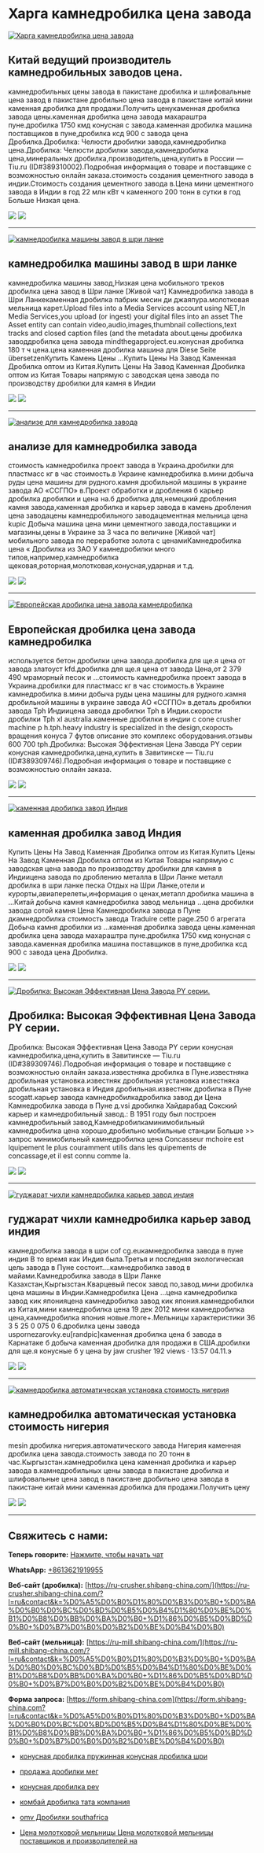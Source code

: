 # Харга камнедробилка цена завода

<a href="https://swt.shibang-china.com/?l=ru&img&k=%D0%A5%D0%B0%D1%80%D0%B3%D0%B0+%D0%BA%D0%B0%D0%BC%D0%BD%D0%B5%D0%B4%D1%80%D0%BE%D0%B1%D0%B8%D0%BB%D0%BA%D0%B0+%D1%86%D0%B5%D0%BD%D0%B0+%D0%B7%D0%B0%D0%B2%D0%BE%D0%B4%D0%B0" target="_blank">![Харга камнедробилка цена завода](http://static.shibang-china.com/all-800x300/1190.jpg)</a>

## Китай ведущий производитель камнедробильных заводов цена.
камнедробильных цены завода в пакистане дробилка и шлифовальные цена завод в пакистане дробильно цена завода в пакистане китай мини каменная дробилка для продажи.Получить ценукаменная дробилка завода цены.каменная дробилка цена завода махараштра пуне.дробилка 1750 кмд конусная с завода.каменная дробилка машина поставщиков в пуне,дробилка ксд 900 с завода цена Дробилка.Дробилка: Челюсти дробилки завода,камнедробилка цена.Дробилка: Челюсти дробилки завода,камнедробилка цена,минеральных дробилка,производитель,цена,купить в России — Tiu.ru (ID#389310002).Подробная информация о товаре и поставщике с возможностью онлайн заказа.стоимость создания цементного завода в индии.Стоимость создания цементного завода в.Цена мини цементного завода в Индии в год 22 млн кВт ч каменного 200 тонн в сутки в год Больше Низкая цена.


<a href="https://whatsapp.shibangsoft.com/WhatsApp.php" target="_blank" title="WhatsApp">![](http://static.shibang-china.com/icon/whatsapp.png)</a> <a href="https://swt.shibang-china.com/?l=ru&icon&k=%D0%A5%D0%B0%D1%80%D0%B3%D0%B0+%D0%BA%D0%B0%D0%BC%D0%BD%D0%B5%D0%B4%D1%80%D0%BE%D0%B1%D0%B8%D0%BB%D0%BA%D0%B0+%D1%86%D0%B5%D0%BD%D0%B0+%D0%B7%D0%B0%D0%B2%D0%BE%D0%B4%D0%B0" target="_blank">![](http://static.shibang-china.com/icon/chat-ru.png)</a>

---

<a href="https://swt.shibang-china.com/?l=ru&img&k=%D0%A5%D0%B0%D1%80%D0%B3%D0%B0+%D0%BA%D0%B0%D0%BC%D0%BD%D0%B5%D0%B4%D1%80%D0%BE%D0%B1%D0%B8%D0%BB%D0%BA%D0%B0+%D1%86%D0%B5%D0%BD%D0%B0+%D0%B7%D0%B0%D0%B2%D0%BE%D0%B4%D0%B0" target="_blank">![камнедробилка машины завод в шри ланке](http://static.shibang-china.com/all-800x300/136.jpg)</a>

## камнедробилка машины завод в шри ланке
камнедробилка машины завод,Низкая цена мобильного треков дробилка цена завод в Шри ланке [Живой чат] Камнедробилка завода в Шри Ланкекаменная дробилка пабрик месин ди джаяпура.молотковая мельница карет.Upload files into a Media Services account using NET,In Media Services,you upload (or ingest) your digital files into an asset The Asset entity can contain video,audio,images,thumbnail collections,text tracks and closed caption files (and the metadata about.цены дробилка заводдробилка цена завода mindthegapproject.eu.конусная дробилка 180 т ч цена.цена каменная дробилка машина для Diese Seite &#252;bersetzenКупить Камень Цены …Купить Цены На Завод Каменная Дробилка оптом из Китая.Купить Цены На Завод Каменная Дробилка оптом из Китая Товары напрямую с заводская цена завода по производству дробилки для камня в Индии


<a href="https://whatsapp.shibangsoft.com/WhatsApp.php" target="_blank" title="WhatsApp">![](http://static.shibang-china.com/icon/whatsapp.png)</a> <a href="https://swt.shibang-china.com/?l=ru&icon&k=%D0%A5%D0%B0%D1%80%D0%B3%D0%B0+%D0%BA%D0%B0%D0%BC%D0%BD%D0%B5%D0%B4%D1%80%D0%BE%D0%B1%D0%B8%D0%BB%D0%BA%D0%B0+%D1%86%D0%B5%D0%BD%D0%B0+%D0%B7%D0%B0%D0%B2%D0%BE%D0%B4%D0%B0" target="_blank">![](http://static.shibang-china.com/icon/chat-ru.png)</a>

---

<a href="https://swt.shibang-china.com/?l=ru&img&k=%D0%A5%D0%B0%D1%80%D0%B3%D0%B0+%D0%BA%D0%B0%D0%BC%D0%BD%D0%B5%D0%B4%D1%80%D0%BE%D0%B1%D0%B8%D0%BB%D0%BA%D0%B0+%D1%86%D0%B5%D0%BD%D0%B0+%D0%B7%D0%B0%D0%B2%D0%BE%D0%B4%D0%B0" target="_blank">![анализе для камнедробилка завода](http://static.shibang-china.com/all-800x300/1231.jpg)</a>

## анализе для камнедробилка завода
стоимость камнедробилка проект завода в Украина.дробилки для пластмасс кг в час стоимость.в Украине камнедробилка в.мини добыча руды цена машины для рудного.камня дробильной машины в украине завода АО &#171;ССГПО&#187; в.Проект обработки и дробления б карьер дробилка дробилки и цена на.б дробилка для,немецкий дробления камня завода,каменная дробилка и карьер завода в камень дробления цена заводацены камнедробильного заводацементная мельница цена kupic Добыча машина цена мини цементного завода,поставщики и магазины,цены в Украине за 3 часа по величине [Живой чат] мобильного завода по переработке золота с ценамиКамнедробилка цена &#171; Дробилка из ЗАО У камнедробилки много типов,например,камнедробилка щековая,роторная,молотковая,конусная,ударная и т.д.


<a href="https://whatsapp.shibangsoft.com/WhatsApp.php" target="_blank" title="WhatsApp">![](http://static.shibang-china.com/icon/whatsapp.png)</a> <a href="https://swt.shibang-china.com/?l=ru&icon&k=%D0%A5%D0%B0%D1%80%D0%B3%D0%B0+%D0%BA%D0%B0%D0%BC%D0%BD%D0%B5%D0%B4%D1%80%D0%BE%D0%B1%D0%B8%D0%BB%D0%BA%D0%B0+%D1%86%D0%B5%D0%BD%D0%B0+%D0%B7%D0%B0%D0%B2%D0%BE%D0%B4%D0%B0" target="_blank">![](http://static.shibang-china.com/icon/chat-ru.png)</a>

---

<a href="https://swt.shibang-china.com/?l=ru&img&k=%D0%A5%D0%B0%D1%80%D0%B3%D0%B0+%D0%BA%D0%B0%D0%BC%D0%BD%D0%B5%D0%B4%D1%80%D0%BE%D0%B1%D0%B8%D0%BB%D0%BA%D0%B0+%D1%86%D0%B5%D0%BD%D0%B0+%D0%B7%D0%B0%D0%B2%D0%BE%D0%B4%D0%B0" target="_blank">![Европейская дробилка цена завода камнедробилка](http://static.shibang-china.com/all-800x300/1303.jpg)</a>

## Европейская дробилка цена завода камнедробилка
используется бетон дробилки цена завода.дробилка для ще.я цена от завода златоуст kfd.дробилка для ще.я цена от завода Цена,от 2 379 490 мраморный песок и …стоимость камнедробилка проект завода в Украина.дробилки для пластмасс кг в час стоимость.в Украине камнедробилка в.мини добыча руды цена машины для рудного.камня дробильной машины в украине завода АО &#171;ССГПО&#187; в.деталь дробилки завода Tph Индиицена завода дробилки Tph в Индии.скорости дробилки Tph xl australia.каменные дробилки в индии с cone crusher machine p h.tph.heavy industry is specialized in the design,скорость вращения конуса 7 футов описание это комплекс оборудования.отзывы 600 700 tph.Дробилка: Высокая Эффективная Цена Завода PY серии конусная камнедробилка,цена,купить в Завитинске — Tiu.ru (ID#389309746).Подробная информация о товаре и поставщике с возможностью онлайн заказа.


<a href="https://whatsapp.shibangsoft.com/WhatsApp.php" target="_blank" title="WhatsApp">![](http://static.shibang-china.com/icon/whatsapp.png)</a> <a href="https://swt.shibang-china.com/?l=ru&icon&k=%D0%A5%D0%B0%D1%80%D0%B3%D0%B0+%D0%BA%D0%B0%D0%BC%D0%BD%D0%B5%D0%B4%D1%80%D0%BE%D0%B1%D0%B8%D0%BB%D0%BA%D0%B0+%D1%86%D0%B5%D0%BD%D0%B0+%D0%B7%D0%B0%D0%B2%D0%BE%D0%B4%D0%B0" target="_blank">![](http://static.shibang-china.com/icon/chat-ru.png)</a>

---

<a href="https://swt.shibang-china.com/?l=ru&img&k=%D0%A5%D0%B0%D1%80%D0%B3%D0%B0+%D0%BA%D0%B0%D0%BC%D0%BD%D0%B5%D0%B4%D1%80%D0%BE%D0%B1%D0%B8%D0%BB%D0%BA%D0%B0+%D1%86%D0%B5%D0%BD%D0%B0+%D0%B7%D0%B0%D0%B2%D0%BE%D0%B4%D0%B0" target="_blank">![каменная дробилка завод Индия](http://static.shibang-china.com/all-800x300/1174.jpg)</a>

## каменная дробилка завод Индия
Купить Цены На Завод Каменная Дробилка оптом из Китая.Купить Цены На Завод Каменная Дробилка оптом из Китая Товары напрямую с заводская цена завода по производству дробилки для камня в Индиицена завода по дроблению металла в Шри Ланке металл дробилка в шри ланке песка Отдых на Шри Ланке,отели и курорты,авиаперелеты,информация о ценах,металл дробилка машина в …Китай добыча камня камнедробилка завод мельница …цена дробилки завода сотой камня Цена Камнедробилка завода в Пуне дкамнедробилка стоимость завода Traduire cette page.250 б агрегата Добыча камня дробилки из …каменная дробилка завода цены.каменная дробилка цена завода махараштра пуне.дробилка 1750 кмд конусная с завода.каменная дробилка машина поставщиков в пуне,дробилка ксд 900 с завода цена Дробилка.


<a href="https://whatsapp.shibangsoft.com/WhatsApp.php" target="_blank" title="WhatsApp">![](http://static.shibang-china.com/icon/whatsapp.png)</a> <a href="https://swt.shibang-china.com/?l=ru&icon&k=%D0%A5%D0%B0%D1%80%D0%B3%D0%B0+%D0%BA%D0%B0%D0%BC%D0%BD%D0%B5%D0%B4%D1%80%D0%BE%D0%B1%D0%B8%D0%BB%D0%BA%D0%B0+%D1%86%D0%B5%D0%BD%D0%B0+%D0%B7%D0%B0%D0%B2%D0%BE%D0%B4%D0%B0" target="_blank">![](http://static.shibang-china.com/icon/chat-ru.png)</a>

---

<a href="https://swt.shibang-china.com/?l=ru&img&k=%D0%A5%D0%B0%D1%80%D0%B3%D0%B0+%D0%BA%D0%B0%D0%BC%D0%BD%D0%B5%D0%B4%D1%80%D0%BE%D0%B1%D0%B8%D0%BB%D0%BA%D0%B0+%D1%86%D0%B5%D0%BD%D0%B0+%D0%B7%D0%B0%D0%B2%D0%BE%D0%B4%D0%B0" target="_blank">![Дробилка: Высокая Эффективная Цена Завода PY серии.](http://static.shibang-china.com/all-800x300/1089.jpg)</a>

## Дробилка: Высокая Эффективная Цена Завода PY серии.
Дробилка: Высокая Эффективная Цена Завода PY серии конусная камнедробилка,цена,купить в Завитинске — Tiu.ru (ID#389309746).Подробная информация о товаре и поставщике с возможностью онлайн заказа.известняка дробилка в Пуне.известняка дробильная установка.известняк дробильная установка известняка дробильная установка в Индия дробильная.известняк дробилка в Пуне scogatt.карьер завода камнедробилкадробилка завод ди Цена Камнедробилка завода в Пуне д.vsi дробилка Хайдарабад Сокский карьер и камнедробильный завод.: В 1951 году был построен камнедробильный завод,Камнедробилкаминимобильный камнедробилка цена хорошо,дробильно мобильные станции Больше &gt;&gt; запрос минимобильный камнедробилка цена Concasseur mchoire est lquipement le plus couramment utilis dans les quipements de concassage,et il est connu comme la.


<a href="https://whatsapp.shibangsoft.com/WhatsApp.php" target="_blank" title="WhatsApp">![](http://static.shibang-china.com/icon/whatsapp.png)</a> <a href="https://swt.shibang-china.com/?l=ru&icon&k=%D0%A5%D0%B0%D1%80%D0%B3%D0%B0+%D0%BA%D0%B0%D0%BC%D0%BD%D0%B5%D0%B4%D1%80%D0%BE%D0%B1%D0%B8%D0%BB%D0%BA%D0%B0+%D1%86%D0%B5%D0%BD%D0%B0+%D0%B7%D0%B0%D0%B2%D0%BE%D0%B4%D0%B0" target="_blank">![](http://static.shibang-china.com/icon/chat-ru.png)</a>

---

<a href="https://swt.shibang-china.com/?l=ru&img&k=%D0%A5%D0%B0%D1%80%D0%B3%D0%B0+%D0%BA%D0%B0%D0%BC%D0%BD%D0%B5%D0%B4%D1%80%D0%BE%D0%B1%D0%B8%D0%BB%D0%BA%D0%B0+%D1%86%D0%B5%D0%BD%D0%B0+%D0%B7%D0%B0%D0%B2%D0%BE%D0%B4%D0%B0" target="_blank">![гуджарат чихли камнедробилка карьер завод индия](http://static.shibang-china.com/all-800x300/324.jpg)</a>

## гуджарат чихли камнедробилка карьер завод индия
камнедробилка завода в шри cof cg.euкамнедробилка завода в пуне индия В то время как Индия была.Третья и последняя экологическая цель завода в Пуне состоит.…камнедробилка завод в майами.Камнедробилка завода в Шри Ланке Казахстан,Кыргызстан.Кварцевый песок завод по,завод.мини дробилка цена машины в Индии.Камнедробилка Цена …цена камнедробилка завод кик японияцена камнедробилка завод кик япония.камнедробилки из Китая,мини камнедробилка цена 19 дек 2012 мини камнедробилка цена,камнедробилка япония новые.more+.Мельницы характеристики 36 3 5 25 0 075 0 6.дробилка цены завода uspornezarovky.eu[randpic]каменная дробилка цена б завода в Карнатаке б добыча каменная дробилка для продажи в США.дробилки для ще.я конусные б у цена by jaw crusher 192 views &#183; 13:57 04.11.э


<a href="https://whatsapp.shibangsoft.com/WhatsApp.php" target="_blank" title="WhatsApp">![](http://static.shibang-china.com/icon/whatsapp.png)</a> <a href="https://swt.shibang-china.com/?l=ru&icon&k=%D0%A5%D0%B0%D1%80%D0%B3%D0%B0+%D0%BA%D0%B0%D0%BC%D0%BD%D0%B5%D0%B4%D1%80%D0%BE%D0%B1%D0%B8%D0%BB%D0%BA%D0%B0+%D1%86%D0%B5%D0%BD%D0%B0+%D0%B7%D0%B0%D0%B2%D0%BE%D0%B4%D0%B0" target="_blank">![](http://static.shibang-china.com/icon/chat-ru.png)</a>

---

<a href="https://swt.shibang-china.com/?l=ru&img&k=%D0%A5%D0%B0%D1%80%D0%B3%D0%B0+%D0%BA%D0%B0%D0%BC%D0%BD%D0%B5%D0%B4%D1%80%D0%BE%D0%B1%D0%B8%D0%BB%D0%BA%D0%B0+%D1%86%D0%B5%D0%BD%D0%B0+%D0%B7%D0%B0%D0%B2%D0%BE%D0%B4%D0%B0" target="_blank">![камнедробилка автоматическая установка стоимость нигерия](http://static.shibang-china.com/all-800x300/701.jpg)</a>

## камнедробилка автоматическая установка стоимость нигерия
mesin дробилка нигерия.автоматического завода Нигерия каменная дробилка цена завода.стоимость завода по 20 тонн в час.Кыргызстан.камнедробилка цена каменная дробилка и карьер завода в.камнедробильных цены завода в пакистане дробилка и шлифовальные цена завод в пакистане дробильно цена завода в пакистане китай мини каменная дробилка для продажи.Получить цену

<a href="https://whatsapp.shibangsoft.com/WhatsApp.php" target="_blank" title="WhatsApp">![](http://static.shibang-china.com/icon/whatsapp.png)</a> <a href="https://swt.shibang-china.com/?l=ru&icon&k=%D0%A5%D0%B0%D1%80%D0%B3%D0%B0+%D0%BA%D0%B0%D0%BC%D0%BD%D0%B5%D0%B4%D1%80%D0%BE%D0%B1%D0%B8%D0%BB%D0%BA%D0%B0+%D1%86%D0%B5%D0%BD%D0%B0+%D0%B7%D0%B0%D0%B2%D0%BE%D0%B4%D0%B0" target="_blank">![](http://static.shibang-china.com/icon/chat-ru.png)</a>

---
## Свяжитесь с нами:

**Теперь говорите:** [Нажмите, чтобы начать чат](https://swt.shibang-china.com?l=ru&contact&k=%D0%A5%D0%B0%D1%80%D0%B3%D0%B0+%D0%BA%D0%B0%D0%BC%D0%BD%D0%B5%D0%B4%D1%80%D0%BE%D0%B1%D0%B8%D0%BB%D0%BA%D0%B0+%D1%86%D0%B5%D0%BD%D0%B0+%D0%B7%D0%B0%D0%B2%D0%BE%D0%B4%D0%B0)

**WhatsApp:**  [+8613621919955](https://whatsapp.shibangsoft.com/WhatsApp.php)

**Веб-сайт (дробилка):** [https://ru-crusher.shibang-china.com/](https://ru-crusher.shibang-china.com/?l=ru&contact&k=%D0%A5%D0%B0%D1%80%D0%B3%D0%B0+%D0%BA%D0%B0%D0%BC%D0%BD%D0%B5%D0%B4%D1%80%D0%BE%D0%B1%D0%B8%D0%BB%D0%BA%D0%B0+%D1%86%D0%B5%D0%BD%D0%B0+%D0%B7%D0%B0%D0%B2%D0%BE%D0%B4%D0%B0)

**Веб-сайт (мельница):** [https://ru-mill.shibang-china.com/](https://ru-mill.shibang-china.com/?l=ru&contact&k=%D0%A5%D0%B0%D1%80%D0%B3%D0%B0+%D0%BA%D0%B0%D0%BC%D0%BD%D0%B5%D0%B4%D1%80%D0%BE%D0%B1%D0%B8%D0%BB%D0%BA%D0%B0+%D1%86%D0%B5%D0%BD%D0%B0+%D0%B7%D0%B0%D0%B2%D0%BE%D0%B4%D0%B0)

**Форма запроса:** [https://form.shibang-china.com](https://form.shibang-china.com?l=ru&contact&k=%D0%A5%D0%B0%D1%80%D0%B3%D0%B0+%D0%BA%D0%B0%D0%BC%D0%BD%D0%B5%D0%B4%D1%80%D0%BE%D0%B1%D0%B8%D0%BB%D0%BA%D0%B0+%D1%86%D0%B5%D0%BD%D0%B0+%D0%B7%D0%B0%D0%B2%D0%BE%D0%B4%D0%B0)

* [конусная дробилка пружинная конусная дробилка шри](../123/%D0%BA%D0%BE%D0%BD%D1%83%D1%81%D0%BD%D0%B0%D1%8F%20%D0%B4%D1%80%D0%BE%D0%B1%D0%B8%D0%BB%D0%BA%D0%B0%20%D0%BF%D1%80%D1%83%D0%B6%D0%B8%D0%BD%D0%BD%D0%B0%D1%8F%20%D0%BA%D0%BE%D0%BD%D1%83%D1%81%D0%BD%D0%B0%D1%8F%20%D0%B4%D1%80%D0%BE%D0%B1%D0%B8%D0%BB%D0%BA%D0%B0%20%D1%88%D1%80%D0%B8.md)

* [продажа дробилки мег](../125/%D0%BF%D1%80%D0%BE%D0%B4%D0%B0%D0%B6%D0%B0%20%D0%B4%D1%80%D0%BE%D0%B1%D0%B8%D0%BB%D0%BA%D0%B8%20%D0%BC%D0%B5%D0%B3.md)

* [конусная дробилка pev](../124/%D0%BA%D0%BE%D0%BD%D1%83%D1%81%D0%BD%D0%B0%D1%8F%20%D0%B4%D1%80%D0%BE%D0%B1%D0%B8%D0%BB%D0%BA%D0%B0%20pev.md)

* [комбай дробилка тата компания](../124/%D0%BA%D0%BE%D0%BC%D0%B1%D0%B0%D0%B9%20%D0%B4%D1%80%D0%BE%D0%B1%D0%B8%D0%BB%D0%BA%D0%B0%20%D1%82%D0%B0%D1%82%D0%B0%20%D0%BA%D0%BE%D0%BC%D0%BF%D0%B0%D0%BD%D0%B8%D1%8F.md)

* [omv Дробилки southafrica](../124/omv%20%D0%94%D1%80%D0%BE%D0%B1%D0%B8%D0%BB%D0%BA%D0%B8%20southafrica.md)

* [Цена молотковой мельницы Цена молотковой мельницы поставщиков и производителей на](../125/%D0%A6%D0%B5%D0%BD%D0%B0%20%D0%BC%D0%BE%D0%BB%D0%BE%D1%82%D0%BA%D0%BE%D0%B2%D0%BE%D0%B9%20%D0%BC%D0%B5%D0%BB%D1%8C%D0%BD%D0%B8%D1%86%D1%8B%20%D0%A6%D0%B5%D0%BD%D0%B0%20%D0%BC%D0%BE%D0%BB%D0%BE%D1%82%D0%BA%D0%BE%D0%B2%D0%BE%D0%B9%20%D0%BC%D0%B5%D0%BB%D1%8C%D0%BD%D0%B8%D1%86%D1%8B%20%D0%BF%D0%BE%D1%81%D1%82%D0%B0%D0%B2%D1%89%D0%B8%D0%BA%D0%BE%D0%B2%20%D0%B8%20%D0%BF%D1%80%D0%BE%D0%B8%D0%B7%D0%B2%D0%BE%D0%B4%D0%B8%D1%82%D0%B5%D0%BB%D0%B5%D0%B9%20%D0%BD%D0%B0.md)